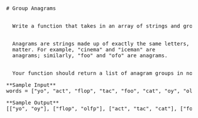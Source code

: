 <pre>
# Group Anagrams


  Write a function that takes in an array of strings and groups anagrams together.


  Anagrams are strings made up of exactly the same letters, where order doesn't
  matter. For example, "cinema" and "iceman" are
  anagrams; similarly, "foo" and "ofo" are anagrams.


  Your function should return a list of anagram groups in no particular order.

**Sample Input**
words = ["yo", "act", "flop", "tac", "foo", "cat", "oy", "olfp"]

**Sample Output**
[["yo", "oy"], ["flop", "olfp"], ["act", "tac", "cat"], ["foo"]]

</pre>